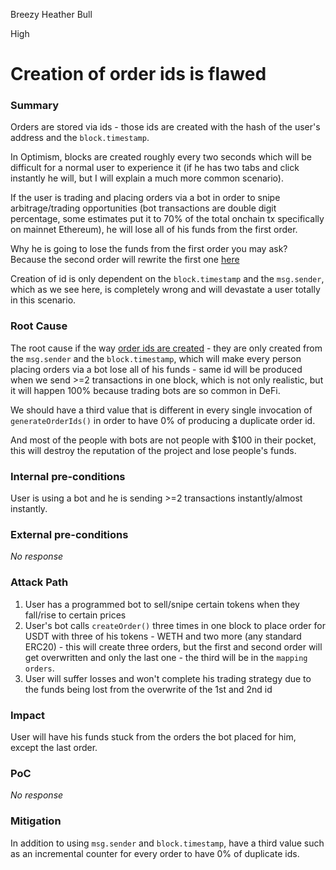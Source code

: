Breezy Heather Bull

High

# Creation of order ids is flawed

### Summary

Orders are stored via ids - those ids are created with the hash of the user's address and the `block.timestamp`.

In Optimism, blocks are created roughly every two seconds which will be difficult for a normal user to experience it (if he has two tabs and click instantly he will, but I will explain a much more common scenario).

If the user is trading and placing orders via a bot in order to snipe arbitrage/trading opportunities (bot transactions are double digit percentage, some estimates put it to 70% of the total onchain tx specifically on mainnet Ethereum), he will lose all of his funds from the first order.

Why he is going to lose the funds from the first order you may ask? Because the second order will rewrite the first one [here](https://github.com/sherlock-audit/2024-11-oku/blob/main/oku-custom-order-types/contracts/automatedTrigger/Bracket.sol#L481-L493)

Creation of id is only dependent on the `block.timestamp` and the `msg.sender`, which as we see here, is completely wrong and will devastate a user totally in this scenario.

### Root Cause

The root cause if the way [order ids are created](https://github.com/sherlock-audit/2024-11-oku/blob/main/oku-custom-order-types/contracts/automatedTrigger/AutomationMaster.sol#L90-L95) - they are only created from the `msg.sender` and the `block.timestamp`, which will make every person placing orders via a bot lose all of his funds - same id will be produced when we send >=2 transactions in one block, which is not only realistic, but it will happen 100% because trading bots are so common in DeFi.

We should have a third value that is different in every single invocation of `generateOrderIds()` in order to have 0% of producing a duplicate order id.

And most of the people with bots are not people with $100 in their pocket, this will destroy the reputation of the project and lose people's funds.

### Internal pre-conditions

User is using a bot and he is sending >=2 transactions instantly/almost instantly.

### External pre-conditions

_No response_

### Attack Path

1. User has a programmed bot to sell/snipe certain tokens when they fall/rise to certain prices
2. User's bot calls `createOrder()` three times in one block to place order for USDT with three of his tokens - WETH and two more (any standard ERC20) - this will create three orders, but the first and second order will get overwritten and only the last one - the third will be in the `mapping orders`.
3. User will suffer losses and won't complete his trading strategy due to the funds being lost from the overwrite of the 1st and 2nd id

### Impact

User will have his funds stuck from the orders the bot placed for him, except the last order.

### PoC

_No response_

### Mitigation

In addition to using `msg.sender` and `block.timestamp`, have a third value such as an incremental counter for every order to have 0% of duplicate ids.